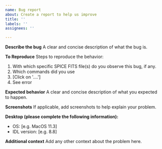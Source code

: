 ```yaml
---
name: Bug report
about: Create a report to help us improve
title: ''
labels: ''
assignees: ''

---
```


**Describe the bug**
A clear and concise description of what the bug is.

**To Reproduce**
Steps to reproduce the behavior:
1. With which specific SPICE FITS file(s) do you observe this bug, if any.
2. Which commands did you use
3. [Click on '....']
4. See error

**Expected behavior**
A clear and concise description of what you expected to happen.

**Screenshots**
If applicable, add screenshots to help explain your problem.

**Desktop (please complete the following information):**
 - OS: [e.g. MacOS 11.3]
 - IDL version: [e.g. 8.8]

**Additional context**
Add any other context about the problem here.

